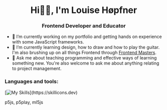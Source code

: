 <h1 align="center"> Hi✌🏽, I'm Louise Høpfner </h1>

<h3 align="center"> Frontend Developer and Educator </h3>

- 🔭 I’m currently working on my portfolio and getting hands on experience with some JavaScript frameworks.
- 🌱 I’m currently learning design, how to draw and how to play the guitar. I'm also brushing up on all things Frontend through [Frontend Masters](https://frontendmasters.com/).  
- 💬 Ask me about teaching programming and effective ways of learning something new. You're also welcome to ask me about anything relating to project management.  

<h3> Languages and tools:</h3>

[![My Skills](https://skillicons.dev/icons?i=html,css,js,react,figma,ps,)](https://skillicons.dev)

p5js, p5play, ml5js

  <!--
**louissse/louissse** is a ✨ _special_ ✨ repository because its `README.md` (this file) appears on your GitHub profile.

Here are some ideas to get you started:

- 🔭 I’m currently working on ...
- 🌱 I’m currently learning ...
- 👯 I’m looking to collaborate on ...
- 🤔 I’m looking for help with ...
- 💬 Ask me about ...
- 📫 How to reach me: ...
- 😄 Pronouns: ...
- ⚡ Fun fact: ...
-->

